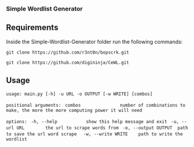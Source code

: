 ### Simple Wordlist Generator

## Requirements

Inside the Simple-Wordlist-Generator folder run the following commands:

```git clone https://github.com/r3nt0n/bopscrk.git```

```git clone https://github.com/digininja/CeWL.git```

## Usage

```usage: main.py [-h] -u URL -o OUTPUT [-w WRITE] [combos]```

```positional arguments:```
```  combos               number of combinations to make, the more the more computing power it will need ```

```options:```
 ``` -h, --help           show this help message and exit```
 ``` -u, --url URL        the url to scrape words from```
 ``` -o, --output OUTPUT  path to save the url word scrape```
```  -w, --write WRITE    path to write the wordlist```
